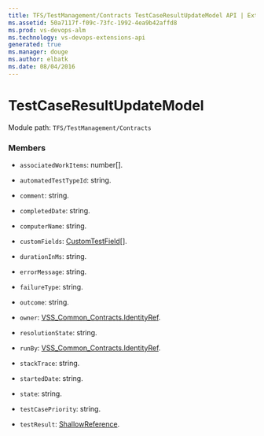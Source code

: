 ```yaml
---
title: TFS/TestManagement/Contracts TestCaseResultUpdateModel API | Extensions for Visual Studio Team Services
ms.assetid: 50a7117f-f09c-73fc-1992-4ea9b42affd8
ms.prod: vs-devops-alm
ms.technology: vs-devops-extensions-api
generated: true
ms.manager: douge
ms.author: elbatk
ms.date: 08/04/2016
---
```


# TestCaseResultUpdateModel

Module path: `TFS/TestManagement/Contracts`


### Members

* `associatedWorkItems`: number[]. 

* `automatedTestTypeId`: string. 

* `comment`: string. 

* `completedDate`: string. 

* `computerName`: string. 

* `customFields`: [CustomTestField](../../../TFS/TestManagement/Contracts/CustomTestField.md)[]. 

* `durationInMs`: string. 

* `errorMessage`: string. 

* `failureType`: string. 

* `outcome`: string. 

* `owner`: [VSS_Common_Contracts.IdentityRef](../../../VSS/WebApi/Contracts/IdentityRef.md). 

* `resolutionState`: string. 

* `runBy`: [VSS_Common_Contracts.IdentityRef](../../../VSS/WebApi/Contracts/IdentityRef.md). 

* `stackTrace`: string. 

* `startedDate`: string. 

* `state`: string. 

* `testCasePriority`: string. 

* `testResult`: [ShallowReference](../../../TFS/TestManagement/Contracts/ShallowReference.md). 

